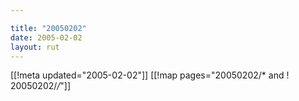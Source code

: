 ```yaml
---

title: "20050202"
date: 2005-02-02
layout: rut
---
```


[[!meta updated="2005-02-02"]]
[[!map pages="20050202/* and ! 20050202/*/*"]]
